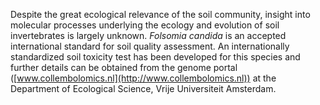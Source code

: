 Despite the great ecological relevance of the soil community, insight
into molecular processes underlying the ecology and evolution of soil
invertebrates is largely unknown. *Folsomia candida* is an accepted
international standard for soil quality assessment. An internationally
standardized soil toxicity test has been developed for this species and
further details can be obtained from the genome portal
([www.collembolomics.nl](http://www.collembolomics.nl)) at the
Department of Ecological Science, Vrije Universiteit Amsterdam.
